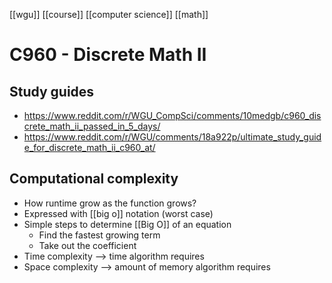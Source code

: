 [[wgu]] [[course]] [[computer science]] [[math]]
# C960 - Discrete Math II
## Study guides
- https://www.reddit.com/r/WGU_CompSci/comments/10medgb/c960_discrete_math_ii_passed_in_5_days/
- https://www.reddit.com/r/WGU/comments/18a922p/ultimate_study_guide_for_discrete_math_ii_c960_at/
## Computational complexity
- How runtime grow as the function grows?
- Expressed with [[big o]] notation (worst case)
- Simple steps to determine [[Big O]] of an equation
	- Find the fastest growing term
	- Take out the coefficient
- Time complexity --> time algorithm requires
- Space complexity --> amount of memory algorithm requires
